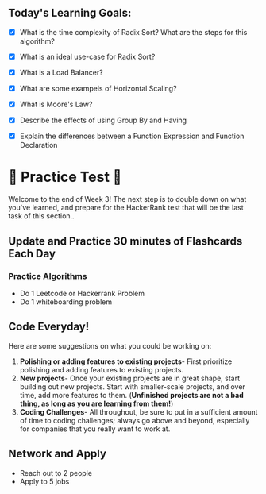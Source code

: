 
## Today's Learning Goals:

- [x] What is the time complexity of Radix Sort? What are the steps for this algorithm?
- [x] What is an ideal use-case for Radix Sort?
- [x] What is a Load Balancer?
- [x] What are some exampels of Horizontal Scaling?
- [x] What is Moore's Law?
- [x] Describe the effects of using Group By and Having
- [x] Explain the differences between a Function Expression and Function Declaration


# 🚨 Practice Test 🚨 

Welcome to the end of Week 3! The next step is to double down on what you've learned, and prepare for the HackerRank test that will be the last task of this section..

## Update and Practice 30 minutes of Flashcards Each Day

### Practice Algorithms
* Do 1 Leetcode or Hackerrank Problem
* Do 1 whiteboarding problem

## Code Everyday!

Here are some suggestions on what you could be working on:

1. **Polishing or adding features to existing projects**- First prioritize polishing and adding features to existing projects.
1. **New projects**- Once your existing projects are in great shape, start building out new projects. Start with smaller-scale projects, and over time, add more features to them. (**Unfinished projects are not a bad thing, as long as you are learning from them!**)
1. **Coding Challenges**- All throughout, be sure to put in a sufficient amount of time to coding challenges; always go above and beyond, especially for companies that you really want to work at.

## Network and Apply

* Reach out to 2 people
* Apply to 5 jobs